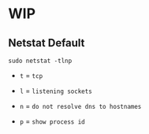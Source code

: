 # WIP

## Netstat Default

`sudo netstat -tlnp`

-	`t` = `tcp`

-	`l` = `listening sockets`

-	`n` = `do not resolve dns to hostnames`

-	`p` = `show process id`
